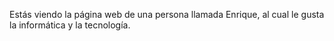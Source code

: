 Estás viendo la página web de una persona llamada Enrique, al cual le gusta la informática y la tecnología.
